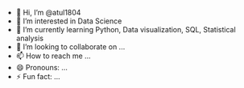 - 👋 Hi, I’m @atul1804
- 👀 I’m interested in Data Science
- 🌱 I’m currently learning Python, Data visualization, SQL, Statistical analysis
- 💞️ I’m looking to collaborate on ...
- 📫 How to reach me ...
- 😄 Pronouns: ...
- ⚡ Fun fact: ...

<!---
atul1804/atul1804 is a ✨ special ✨ repository because its `README.md` (this file) appears on your GitHub profile.
You can click the Preview link to take a look at your changes.
--->
